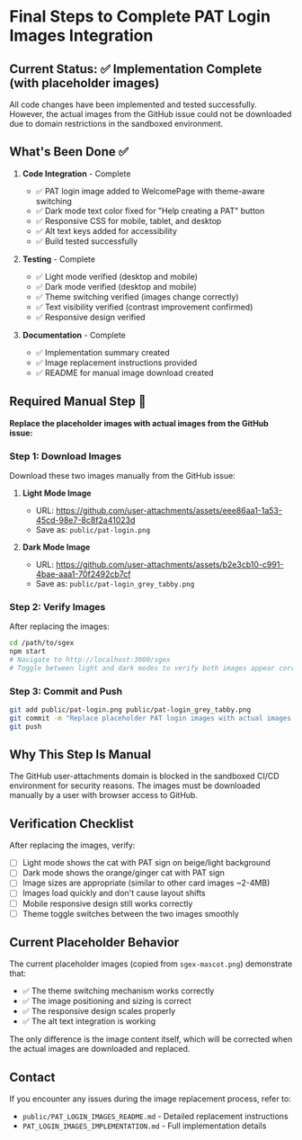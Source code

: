 # Final Steps to Complete PAT Login Images Integration

## Current Status: ✅ Implementation Complete (with placeholder images)

All code changes have been implemented and tested successfully. However, the actual images from the GitHub issue could not be downloaded due to domain restrictions in the sandboxed environment.

## What's Been Done ✅

1. **Code Integration** - Complete
   - ✅ PAT login image added to WelcomePage with theme-aware switching
   - ✅ Dark mode text color fixed for "Help creating a PAT" button
   - ✅ Responsive CSS for mobile, tablet, and desktop
   - ✅ Alt text keys added for accessibility
   - ✅ Build tested successfully

2. **Testing** - Complete
   - ✅ Light mode verified (desktop and mobile)
   - ✅ Dark mode verified (desktop and mobile)
   - ✅ Theme switching verified (images change correctly)
   - ✅ Text visibility verified (contrast improvement confirmed)
   - ✅ Responsive design verified

3. **Documentation** - Complete
   - ✅ Implementation summary created
   - ✅ Image replacement instructions provided
   - ✅ README for manual image download created

## Required Manual Step 🔧

**Replace the placeholder images with actual images from the GitHub issue:**

### Step 1: Download Images
Download these two images manually from the GitHub issue:

1. **Light Mode Image**
   - URL: https://github.com/user-attachments/assets/eee86aa1-1a53-45cd-98e7-8c8f2a41023d
   - Save as: `public/pat-login.png`

2. **Dark Mode Image**
   - URL: https://github.com/user-attachments/assets/b2e3cb10-c991-4bae-aaa1-70f2492cb7cf
   - Save as: `public/pat-login_grey_tabby.png`

### Step 2: Verify Images
After replacing the images:
```bash
cd /path/to/sgex
npm start
# Navigate to http://localhost:3000/sgex
# Toggle between light and dark modes to verify both images appear correctly
```

### Step 3: Commit and Push
```bash
git add public/pat-login.png public/pat-login_grey_tabby.png
git commit -m "Replace placeholder PAT login images with actual images from issue"
git push
```

## Why This Step Is Manual

The GitHub user-attachments domain is blocked in the sandboxed CI/CD environment for security reasons. The images must be downloaded manually by a user with browser access to GitHub.

## Verification Checklist

After replacing the images, verify:
- [ ] Light mode shows the cat with PAT sign on beige/light background
- [ ] Dark mode shows the orange/ginger cat with PAT sign
- [ ] Image sizes are appropriate (similar to other card images ~2-4MB)
- [ ] Images load quickly and don't cause layout shifts
- [ ] Mobile responsive design still works correctly
- [ ] Theme toggle switches between the two images smoothly

## Current Placeholder Behavior

The current placeholder images (copied from `sgex-mascot.png`) demonstrate that:
- ✅ The theme switching mechanism works correctly
- ✅ The image positioning and sizing is correct
- ✅ The responsive design scales properly
- ✅ The alt text integration is working

The only difference is the image content itself, which will be corrected when the actual images are downloaded and replaced.

## Contact

If you encounter any issues during the image replacement process, refer to:
- `public/PAT_LOGIN_IMAGES_README.md` - Detailed replacement instructions
- `PAT_LOGIN_IMAGES_IMPLEMENTATION.md` - Full implementation details
